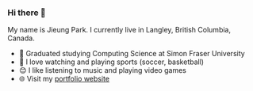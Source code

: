 ### Hi there 👋  
My name is Jieung Park. I currently live in Langley, British Columbia, Canada.  
- :school: Graduated studying Computing Science at Simon Fraser University  
- :running: I love watching and playing sports (soccer, basketball)  
- :blush: I like listening to music and playing video games  
- :globe_with_meridians: Visit my [portfolio website](https://jieung-portfolio.web.app/)  

<!--
![Jieung's github stats](https://github-readme-stats.vercel.app/api?username=parkje0623&show_icons=true&theme=radical&count_private=true)  
[![Top Langs](https://github-readme-stats.vercel.app/api/top-langs/?username=parkje0623&layout=compact&theme=radical&count_private=true)](https://github.com/anuraghazra/github-readme-stats)

**parkje0623/parkje0623** is a ✨ _special_ ✨ repository because its `README.md` (this file) appears on your GitHub profile.

Here are some ideas to get you started:

- 🔭 I’m currently working on ...
- 🌱 I’m currently learning ...
- 👯 I’m looking to collaborate on ...
- 🤔 I’m looking for help with ...
- 💬 Ask me about ...
- 📫 How to reach me: ...
- 😄 Pronouns: ...
- ⚡ Fun fact: ...
-->
